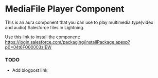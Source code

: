 # MediaFile Player Component
This is an aura component that you can use to play multimedia type(video and audio) Salesforce files in Lightning.


Use this link to install the component: https://login.salesforce.com/packaging/installPackage.apexp?p0=04t6F000003zIEW

### TODO
- Add blogpost link
